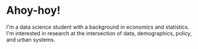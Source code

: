 # Ahoy-hoy!

I'm a data science student with a background in economics and statistics.
I'm interested in research at the intersection of data, demographics, policy, and urban systems.
